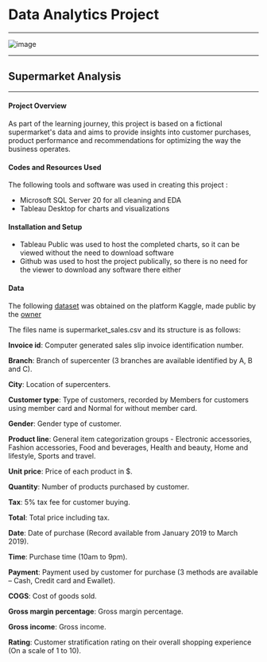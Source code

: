# Data Analytics Project

---

![image](https://github.com/robertsoli/Supermarket_Analysis/assets/156069037/57e16eea-fef1-435f-824f-fbdc9acc3de3)

---

## Supermarket Analysis

---

#### Project Overview

As part of the learning journey, this project is based on a fictional supermarket's data and aims to provide insights into customer purchases, product performance and recommendations for optimizing the way the business operates. 

#### Codes and Resources Used

The following tools and software was used in creating this project :

 - Microsoft SQL Server 20 for all cleaning and EDA
 - Tableau Desktop for charts and visualizations

#### Installation and Setup

- Tableau Public was used to host the completed charts, so it can be viewed without the need to download software
- Github was used to host the project publically, so there is no need for the viewer to download any software there either

#### Data 

The following [dataset](https://www.kaggle.com/datasets/lovishbansal123/sales-of-a-supermarket) was obtained on the platform Kaggle, made public by the [owner](https://www.kaggle.com/lovishbansal123)

The files name is supermarket_sales.csv and its structure is as follows: 

**Invoice id**: Computer generated sales slip invoice identification number.

**Branch**: Branch of supercenter (3 branches are available identified by A, B and C).

**City**: Location of supercenters.

**Customer type**: Type of customers, recorded by Members for customers using member card and Normal for without member card.

**Gender**: Gender type of customer.

**Product line**: General item categorization groups - Electronic accessories, Fashion accessories, Food and beverages, Health and beauty, Home and lifestyle, Sports and travel.

**Unit price**: Price of each product in $.

**Quantity**: Number of products purchased by customer.

**Tax**: 5% tax fee for customer buying.

**Total**: Total price including tax.

**Date**: Date of purchase (Record available from January 2019 to March 2019).

**Time**: Purchase time (10am to 9pm).

**Payment**: Payment used by customer for purchase (3 methods are available – Cash, Credit card and Ewallet).

**COGS**: Cost of goods sold.

**Gross margin percentage**: Gross margin percentage.

**Gross income**: Gross income.

**Rating**: Customer stratification rating on their overall shopping experience (On a scale of 1 to 10).


